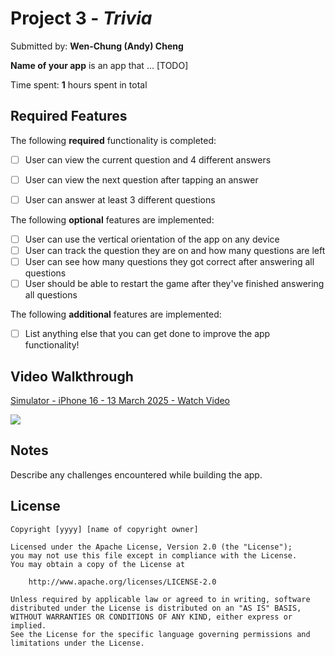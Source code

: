 # Project 3 - *Trivia*

Submitted by: **Wen-Chung (Andy) Cheng**

**Name of your app** is an app that ... [TODO] 

Time spent: **1** hours spent in total

## Required Features

The following **required** functionality is completed:

- [ ] User can view the current question and 4 different answers
- [ ] User can view the next question after tapping an answer
- [ ] User can answer at least 3 different questions


The following **optional** features are implemented:

- [ ] User can use the vertical orientation of the app on any device
- [ ] User can track the question they are on and how many questions are left
- [ ] User can see how many questions they got correct after answering all questions
- [ ] User should be able to restart the game after they've finished answering all questions

The following **additional** features are implemented:

- [ ] List anything else that you can get done to improve the app functionality!

## Video Walkthrough

<div>
    <a href="https://www.loom.com/share/37a974a71e364044bfdcfafeeafe2877">
      <p>Simulator - iPhone 16 - 13 March 2025 - Watch Video</p>
    </a>
    <a href="https://www.loom.com/share/37a974a71e364044bfdcfafeeafe2877">
      <img style="max-width:300px;" src="https://cdn.loom.com/sessions/thumbnails/37a974a71e364044bfdcfafeeafe2877-6a03702bb5ada7f1-full-play.gif">
    </a>
</div>

## Notes

Describe any challenges encountered while building the app.

## License

    Copyright [yyyy] [name of copyright owner]

    Licensed under the Apache License, Version 2.0 (the "License");
    you may not use this file except in compliance with the License.
    You may obtain a copy of the License at

        http://www.apache.org/licenses/LICENSE-2.0

    Unless required by applicable law or agreed to in writing, software
    distributed under the License is distributed on an "AS IS" BASIS,
    WITHOUT WARRANTIES OR CONDITIONS OF ANY KIND, either express or implied.
    See the License for the specific language governing permissions and
    limitations under the License.